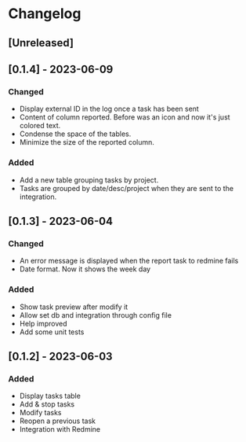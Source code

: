 # Changelog

## [Unreleased]

## [0.1.4] - 2023-06-09

### Changed

- Display external ID in the log once a task has been sent
- Content of column reported. Before was an icon and now it's just colored text.
- Condense the space of the tables.
- Minimize the size of the reported column.

### Added

- Add a new table grouping tasks by project.
- Tasks are grouped by date/desc/project when they are sent to the integration.

## [0.1.3] - 2023-06-04

### Changed

- An error message is displayed when the report task to redmine fails
- Date format. Now it shows the week day

### Added

- Show task preview after modify it
- Allow set db and integration through config file
- Help improved
- Add some unit tests

## [0.1.2] - 2023-06-03

### Added

- Display tasks table
- Add & stop tasks
- Modify tasks
- Reopen a previous task
- Integration with Redmine
